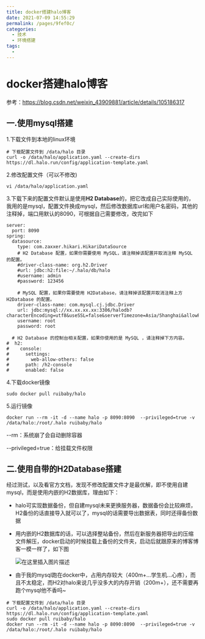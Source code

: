```yaml
---
title: docker搭建halo博客
date: 2021-07-09 14:55:29
permalink: /pages/9fef0c/
categories:
  - 技术
  - 环境搭建
tags:
  - 
---
```

# docker搭建halo博客

参考：https://blog.csdn.net/weixin_43909881/article/details/105186317

## 一.使用mysql搭建

1.下载文件到本地的linux环境

```
# 下载配置文件到 /data/halo 目录
curl -o /data/halo/application.yaml --create-dirs https://dl.halo.run/config/application-template.yaml
```

2.修改配置文件（可以不修改)

```
vi /data/halo/application.yaml
```

3.下载下来的配置文件默认是使用**H2 Database**的，把它改成自己实际使用的，我用的是mysql，配置文件换成mysql，然后修改数据库url和用户名密码，其他的注释掉，端口用默认的8090，可根据自己需要修改，改完如下

```
server:
  port: 8090
spring:
  datasource:
    type: com.zaxxer.hikari.HikariDataSource
    # H2 Database 配置，如果你需要使用 MySQL，请注释掉该配置并取消注释 MySQL 的配置。
    #driver-class-name: org.h2.Driver
    #url: jdbc:h2:file:~/.halo/db/halo
    #username: admin
    #password: 123456

    # MySQL 配置，如果你需要使用 H2Database，请注释掉该配置并取消注释上方 H2Database 的配置。
    driver-class-name: com.mysql.cj.jdbc.Driver
    url: jdbc:mysql://xx.xx.xx.xx:3306/halodb?characterEncoding=utf8&useSSL=false&serverTimezone=Asia/Shanghai&allowPublicKeyRetrieval=true
    username: root
    password: root
    
  # H2 Database 的控制台相关配置，如果你使用的是 MySQL ，请注释掉下方内容。
#  h2:
#    console:
#      settings:
#        web-allow-others: false
#      path: /h2-console
#      enabled: false
```

4.下载docker镜像

```
sudo docker pull ruibaby/halo
```

5.运行镜像

```
docker run --rm -it -d --name halo -p 8090:8090  --privileged=true -v /data/halo:/root/.halo ruibaby/halo
```

--rm：系统崩了会自动删除容器

--privileged=true：给挂载文件权限

## 二.使用自带的H2Database搭建

经过测试，以及看官方文档，发现不修改配置文件才是最优解，即不使用自建mysql，而是使用内嵌的H2数据库，理由如下：

- halo可实现数据备份，但自建mysql未来更换服务器，数据备份会比较麻烦，H2备份的话直接导入就可以了，mysql的话需要导出数据表，同时还得备份数据

- 用内嵌的H2数据库的话，可以选择整站备份，然后在新服务器把导出的压缩文件解压，docker启动的时候挂载上备份的文件夹，启动后就跟原来的博客博客一模一样了，如下图

  ![在这里插入图片描述](https://img-blog.csdnimg.cn/20200401211621914.png)

- 由于我的mysql跑在docker中，占用内存较大（400m+…学生机…心疼），而且不太稳定，而H2对halo来说几乎没多大的内存开销（200m+），还不需要再跑个mysql他不香吗~

```
# 下载配置文件到 /data/halo 目录
curl -o /data/halo/application.yaml --create-dirs https://dl.halo.run/config/application-template.yaml
sudo docker pull ruibaby/halo
docker run --rm -it -d --name halo -p 8090:8090  --privileged=true -v /data/halo:/root/.halo ruibaby/halo
```

